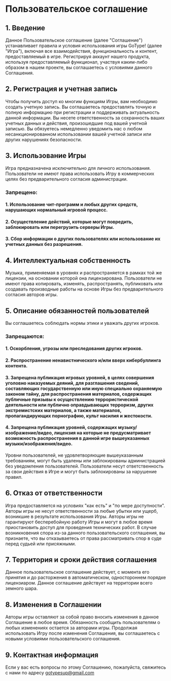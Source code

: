# Пользовательское соглашение

## 1. Введение

Данное Пользовательское соглашение (далее "Соглашение") устанавливает правила и условия использования игры GoType! (далее "Игра"), включая все взаимодействия, функциональность и контент, предоставляемый в игре. Регистрируя аккаунт нашего продукта, используя предоставляемый функционал, участвуя каким-либо образом в нашем проекте, вы соглашаетесь с условиями данного Соглашения.

## 2. Регистрация и учетная запись

Чтобы получить доступ ко многим функциям Игры, вам необходимо создать учетную запись.
Вы соглашаетесь предоставлять точную и полную информацию при регистрации и поддерживать актуальность данной информации.
Вы несете ответственность за сохранность ваших учетных данных и действия, произошедшие под вашей учетной записью.
Вы обязуетесь немедленно уведомить нас о любом несанкционированном использовании вашей учетной записи или других нарушениях безопасности.

## 3. Использование Игры

Игра предназначена исключительно для личного использования. Пользователи не имеют права использовать Игру в коммерческих целях без предварительного согласия администрации.
### Запрещено:
#### 1. Использование чит-программ и любых других средств, нарушающих нормальный игровой процесс.
#### 2. Осуществление действий, которые могут повредить, заблокировать или перегрузить серверы Игры.
#### 3. Сбор информации о других пользователях или использование их учетных данных без разрешения.

## 4. Интеллектуальная собственность
Музыка, применяемая в уровнях и распространяется в рамках той же лицензии, на основании которой она лицензирована.
Пользователи не имеют права копировать, изменять, распространять, публиковать или создавать производные работы на основе Игры без предварительного согласия авторов игры.

## 5. Описание обязанностей пользователей
Вы соглашаетесь соблюдать нормы этики и уважать других игроков. 
### Запрещаются:

#### 1. Оскорбления, угрозы или преследования других игроков.
#### 2. Распространение ненавистнического и/или вверх кибербуллинга контента.
#### 3. Запрещена публикация игровых уровней, в целях совершения уголовно наказуемых деяний, для разглашения сведений, составляющих государственную или иную специально охраняемую законом тайну, для распространения материалов, содержащих публичные призывы к осуществлению террористической деятельности или публично оправдывающих терроризм, других экстремистских материалов, а также материалов, пропагандирующих порнографию, культ насилия и жестокости.
#### 4. Запрещена публикация уровней, содержащих музыку/изображение/видео, лицензия на которые не предусматривает возможность распространения в данной игре вышеуказанных музыки/изображения/видео.

Уровни пользователей, не удовлетворяющие вышеуказанным требованиям, могут быть удалены
или заблокированы администрацией без уведомления пользователей.
Пользователи несут ответственность за свои действия в Игре и могут быть заблокированы за
нарушение правил.
## 6. Отказ от ответственности
Игра предоставляется на условиях "как есть" и "по мере доступности". Авторы игры не несут ответственности за любые убытки или ущерб, возникшие в результате использования Игры.
Авторы игры не гарантируют бесперебойную работу Игры и могут в любое время приостановить доступ для проведения технических работ.
В случае возникновения спора из-за данного пользовательского соглашения, вы признаете, что вы отказываетесь от права рассматривать спор в суде перед судьей или присяжными.
## 7. Территория и сроки действия соглашения
Данное пользовательское соглашение действует, с момента его принятия и до расторжения в автоматическом, одностороннем порядке лицензиаром.
Данное соглашение действует на территории всего земного шара.
## 8. Изменения в Соглашении
Авторы игры оставляют за собой право вносить изменения в данное Соглашение в любое время.
Обязанность сообщить пользователям о любых изменениях остается за авторами игры.
Продолжая использовать Игру после изменения Соглашения, вы соглашаетесь с новыми условиями пользовательского соглашения.
## 9. Контактная информация
Если у вас есть вопросы по этому Соглашению, пожалуйста, свяжитесь с нами по адресу
gotypesup@gmail.com